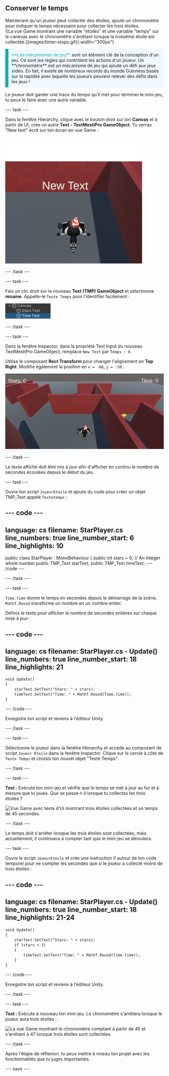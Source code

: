 ## Conserver le temps

<div style="display: flex; flex-wrap: wrap">
<div style="flex-basis: 200px; flex-grow: 1; margin-right: 15px;">
Maintenant qu'un joueur peut collecter des étoiles, ajoute un chronomètre pour indiquer le temps nécessaire pour collecter les trois étoiles. 
</div>
<div>
![La vue Game montrant une variable "étoiles" et une variable "temps" sur le canevas avec le chronomètre s'arrêtant lorsque la troisième étoile est collectée.](images/timer-stops.gif){:width="300px"}
</div>
</div>

<p style="border-left: solid; border-width:10px; border-color: #0faeb0; background-color: aliceblue; padding: 10px;">
<span style="color: #0faeb0">**Les mécanismes de jeu**</span> sont un élément clé de la conception d'un jeu. Ce sont les règles qui contrôlent les actions d'un joueur. Un **chronomètre** est un mécanisme de jeu qui ajoute un défi aux jeux vidéo. En fait, il existe de nombreux records du monde Guinness basés sur la rapidité avec laquelle les joueurs peuvent relever des défis dans les jeux !
</p>

Le joueur doit garder une trace du temps qu'il met pour terminer le mini-jeu, tu peux le faire avec une autre variable.

--- task ---

Dans la fenêtre Hierarchy, clique avec le bouton droit sur ton **Canvas** et à partir de UI, crée un autre **Text - TextMeshPro GameObject**. Tu verras "New text" écrit sur ton écran en vue Game :

![La vue Game avec un élément de texte de l'UI "New text" affiché sur l'écran.](images/new-timer.png)

--- /task ---

--- task ---

Fais un clic droit sur le nouveau **Text (TMP) GameObject** et sélectionne **rename**. Appelle-le `Texte Temps` pour l'identifier facilement :

![GameObject Temps renommé dans la fenêtre Hierachy.](images/time-gameobject.png)

--- /task ---

--- task ---

Dans la fenêtre Inspector, dans la propriété Text Input du nouveau TextMeshPro GameObject, remplace `New Text` par `Temps : 0`.

Utilise le composant **Rect Transform** pour changer l'alignement en **Top Right**. Modifie également la position en `x = -60`, `y = -50` :

![La fenêtre Inspector avec le menu déroulant Préréglages d'ancrage affiché en haut à droite et les valeurs "Pos x" = -60 et "Pos y" = - 50 mises à jour.](images/reposition-text-timer.png)

--- /task ---

Le texte affiché doit être mis à jour afin d'afficher en continu le nombre de secondes écoulées depuis le début du jeu.

--- task ---

Ouvre ton script `JoueurEtoile` et ajoute du code pour créer un objet TMP_Text appelé `Textetemps` :

--- code ---
---
language: cs filename: StarPlayer.cs line_numbers: true line_number_start: 6
line_highlights: 10
---
public class StarPlayer : MonoBehaviour
{ public int stars = 0; // An integer whole number public TMP_Text starText; public TMP_Text timeText; --- /code ---

--- /task ---

--- task ---

`Time.time` donne le temps en secondes depuis le démarrage de la scène. `Mathf.Round` transforme un nombre en un nombre entier.

Définis le texte pour afficher le nombre de secondes entières sur chaque mise à jour :

--- code ---
---
language: cs filename: StarPlayer.cs - Update() line_numbers: true line_number_start: 18
line_highlights: 21
---

    void Update()
    {
        starText.SetText("Stars: " + stars);
        timeText.SetText("Time: " + Mathf.Round(Time.time));
    }
--- /code ---

Enregistre ton script et reviens à l'éditeur Unity.

--- /task ---

--- task ---

Sélectionne le joueur dans la fenêtre Hierarchy et accéde au composant de script `Joueur Etoile` dans la fenêtre Inspector. Clique sur le cercle à côté de `Texte Temps` et choisis ton nouvel objet "Texte Temps".

--- /task ---

--- task ---

**Test :** Exécute ton mini-jeu et vérifie que le temps se met à jour au fur et à mesure que tu joues. Que se passe-t-il lorsque tu collectes les trois étoiles ?

![Vue Game avec texte d'UI montrant trois étoiles collectées et un temps de 45 secondes.](images/both-texts-updating.gif)

--- /task ---

Le temps doit s'arrêter lorsque les trois étoiles sont collectées, mais actuellement, il continuera à compter tant que le mini-jeu se déroulera.

--- task ---

Ouvre le script `JoueurEtoile` et crée une instruction if autour de ton code temporel pour ne compter les secondes que si le joueur a collecté moins de trois étoiles :

--- code ---
---
language: cs filename: StarPlayer.cs - Update() line_numbers: true line_number_start: 18
line_highlights: 21-24
---

    void Update()
    {
        starText.SetText("Stars: " + stars);
        if (stars < 3)
        {
            timeText.SetText("Time: " + Mathf.Round(Time.time));
        }
    }
--- /code ---

Enregistre ton script et reviens à l'éditeur Unity.

--- /task ---

--- task ---

**Test :** Exécute à nouveau ton mini-jeu. Le chronomètre s'arrêtera lorsque le joueur aura trois étoiles :

![La vue Game montrant le chronomètre comptant à partir de 45 et s'arrêtant à 47 lorsque trois étoiles sont collectées.](images/timer-stops.gif)

--- /task ---

Après l'étape de réflexion, tu peux mettre à niveau ton projet avec les fonctionnalités que tu juges importantes.

--- save ---

